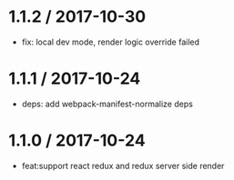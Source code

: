 
1.1.2 / 2017-10-30
==================

 * fix: local dev mode, render logic override failed

1.1.1 / 2017-10-24
==================

  * deps: add webpack-manifest-normalize deps

1.1.0 / 2017-10-24
==================

 * feat:support react redux and redux server side render
